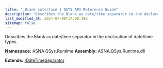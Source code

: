 ```yaml
---
title: "_Blank interface | QSYS API Reference Guide"
description: "Describes the Blank as date/time separator in the declaration of date/time types. "
last_modified_at: 2024-07-09T17:00:49Z
sitemap: false
---
```


Describes the Blank as date/time separator in the declaration of date/time types.

**Namespace:** ASNA.QSys.Runtime
**Assembly:** ASNA.QSys.Runtime.dll

**Extends:** [IDateTimeSeparator](/reference/runtime/qsys-runtime/i-date-time-separator.html)
<br>
<br>
